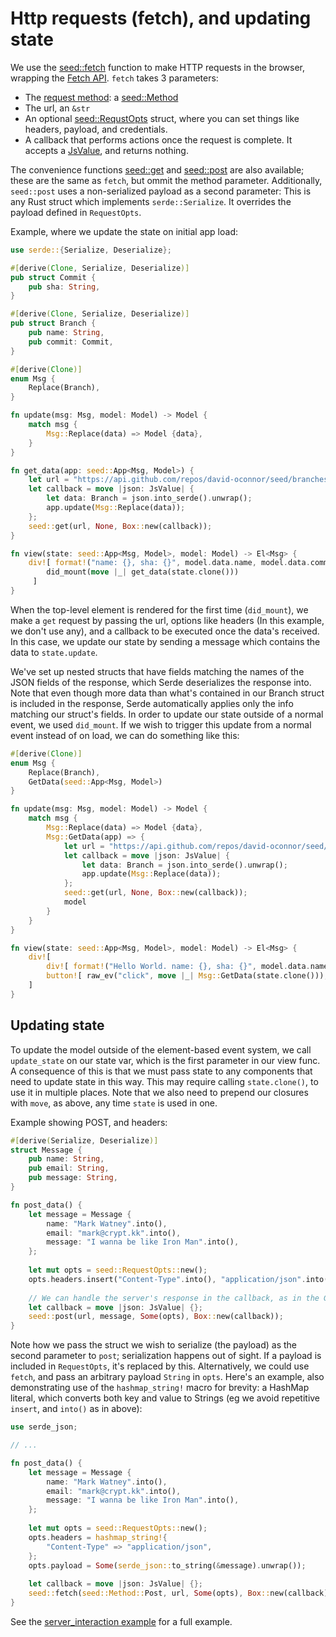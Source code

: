 # Http requests (fetch), and updating state

We use the [seed::fetch](https://docs.rs/seed/0.1.12/seed/fetch/fn.fetch.html) function
to make HTTP requests in the browser, wrapping the [Fetch API](https://developer.mozilla.org/en-US/docs/Web/API/Fetch_API).
`fetch` takes 3 parameters: 

- The [request method](https://developer.mozilla.org/en-US/docs/Web/HTTP/Methods): a
[seed::Method](https://docs.rs/seed/0.1.12/seed/fetch/enum.Method.html)
- The url, an `&str`
- An optional [seed::RequstOpts](https://docs.rs/seed/0.1.12/seed/fetch/struct.RequestOpts.html) struct, where you
can set things like headers, payload, and credentials.
- A callback that performs actions once the request is complete. It accepts
a [JsValue](https://docs.rs/wasm-bindgen/0.2.29/wasm_bindgen/), and returns nothing.

The convenience functions [seed::get](https://docs.rs/seed/0.1.12/seed/fetch/fn.get.html) and
[seed::post](https://docs.rs/seed/0.1.12/seed/fetch/fn.post.html) are also available;
these are the same as `fetch`, but ommit the method parameter. Additionally, `seed::post`
uses a non-serialized payload as a second parameter: This is any Rust struct which implements
`serde::Serialize`. It overrides the payload defined in `RequestOpts`.

Example, where we update the state on initial app load:
```rust
use serde::{Serialize, Deserialize};

#[derive(Clone, Serialize, Deserialize)]
pub struct Commit {
    pub sha: String,
}

#[derive(Clone, Serialize, Deserialize)]
pub struct Branch {
    pub name: String,
    pub commit: Commit,
}

#[derive(Clone)]
enum Msg {
    Replace(Branch),
}

fn update(msg: Msg, model: Model) -> Model {
    match msg {
        Msg::Replace(data) => Model {data},
    }
}

fn get_data(app: seed::App<Msg, Model>) {
    let url = "https://api.github.com/repos/david-oconnor/seed/branches/master";
    let callback = move |json: JsValue| {
        let data: Branch = json.into_serde().unwrap();
        app.update(Msg::Replace(data));
    };
    seed::get(url, None, Box::new(callback));
}

fn view(state: seed::App<Msg, Model>, model: Model) -> El<Msg> {
    div![ format!("name: {}, sha: {}", model.data.name, model.data.commit.sha),
        did_mount(move |_| get_data(state.clone()))
     ]
}
```
When the top-level element is rendered for the first time (`did_mount`), we make
a `get` request by passing the url, options like headers (In this example, we don't use any),
and a callback to be executed once the data's received. In this case, we update our
state by sending a message which contains the data to `state.update`.

We've set up nested structs that have fields matching the names of the JSON fields of
the response, which Serde deserializes the response into. Note that even though more data than 
what's contained in our Branch struct is included
in the response, Serde automatically applies only the info matching our struct's fields.
In order to update our state outside of a normal event, we used `did_mount`. If we wish to trigger
this update from a normal event instead of on load, we can do something like this:

```rust
#[derive(Clone)]
enum Msg {
    Replace(Branch),
    GetData(seed::App<Msg, Model>)
}

fn update(msg: Msg, model: Model) -> Model {
    match msg {
        Msg::Replace(data) => Model {data},
        Msg::GetData(app) => {
            let url = "https://api.github.com/repos/david-oconnor/seed/branches/master";
            let callback = move |json: JsValue| {
                let data: Branch = json.into_serde().unwrap();
                app.update(Msg::Replace(data));
            };
            seed::get(url, None, Box::new(callback));
            model
        }
    }
}

fn view(state: seed::App<Msg, Model>, model: Model) -> El<Msg> {
    div![
        div![ format!("Hello World. name: {}, sha: {}", model.data.name, model.data.commit.sha) ],
        button![ raw_ev("click", move |_| Msg::GetData(state.clone())), "Update from the internet"]
    ]
}
```

## Updating state
To update the model outside of the element-based event system, we call `update_state` on
our state var, which is the first parameter in our view func. A consequence of this is
that we must pass state to any components that need to update state in this way. This
may require calling `state.clone()`, to use it in multiple places. Note that we also need
to prepend our closures with `move`, as above, any time `state` is used in one.

Example showing POST, and headers:
```rust
#[derive(Serialize, Deserialize)]
struct Message {
    pub name: String,
    pub email: String,
    pub message: String,
}

fn post_data() {
    let message = Message {
        name: "Mark Watney".into(),
        email: "mark@crypt.kk".into(),
        message: "I wanna be like Iron Man".into(),
    };
    
    let mut opts = seed::RequestOpts::new();
    opts.headers.insert("Content-Type".into(), "application/json".into());
    
    // We can handle the server's response in the callback, as in the Get example.
    let callback = move |json: JsValue| {};
    seed::post(url, message, Some(opts), Box::new(callback));
}
```
Note how we pass the struct we wish to serialize (the payload) as the second parameter to `post`;
serialization happens out of sight. If a payload is included in `RequestOpts`, it's replaced by this.
Alternatively, we could use `fetch`, and pass an arbitrary payload `String` in `opts`. 
Here's an example, also demonstrating use 
of the `hashmap_string!` macro for brevity: a HashMap literal, which converts
both key and value to Strings (eg we avoid repetitive `insert`, and `into()` as in above):

```rust
use serde_json;

// ...

fn post_data() {
    let message = Message {
        name: "Mark Watney".into(),
        email: "mark@crypt.kk".into(),
        message: "I wanna be like Iron Man".into(),
    };
    
    let mut opts = seed::RequestOpts::new();
    opts.headers = hashmap_string!{
        "Content-Type" => "application/json",
    };
    opts.payload = Some(serde_json::to_string(&message).unwrap());
    
    let callback = move |json: JsValue| {};
    seed::fetch(seed::Method::Post, url, Some(opts), Box::new(callback));
}
```

See the [server_interaction example](https://github.com/David-OConnor/seed/tree/master/examples/server_interaction)
for a full example.